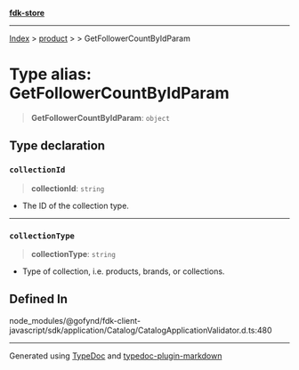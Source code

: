 [**fdk-store**](../../../README.md)
***

[Index](../../../API.md) > [product](../../README.md) > [<internal>](../README.md) > GetFollowerCountByIdParam

# Type alias: GetFollowerCountByIdParam

> **GetFollowerCountByIdParam**: `object`

## Type declaration

### `collectionId`

> **collectionId**: `string`

- The ID of the collection type.

***

### `collectionType`

> **collectionType**: `string`

- Type of collection, i.e. products,
brands, or collections.

## Defined In

node\_modules/@gofynd/fdk-client-javascript/sdk/application/Catalog/CatalogApplicationValidator.d.ts:480

***
Generated using [TypeDoc](https://typedoc.org/) and [typedoc-plugin-markdown](https://www.npmjs.com/package/typedoc-plugin-markdown)
